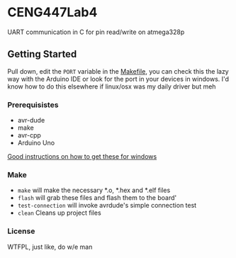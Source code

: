 # CENG447Lab4

UART communication in C for pin read/write on atmega328p

## Getting Started

Pull down, edit the ```PORT``` variable in the [Makefile](https://github.com/bglebrun/CENG447Lab0/blob/master/Makefile#L18), you can check this the lazy way with the Arduino IDE or look for the port in your devices in windows. I'd know how to do this elsewhere if linux/osx was my daily driver but meh

### Prerequisistes
* avr-dude
* make
* avr-cpp
* Arduino Uno

[Good instructions on how to get these for windows](http://fab.cba.mit.edu/classes/863.16/doc/projects/ftsmin/windows_avr.html)

### Make
* ``` make ``` will make the necessary *.o, *.hex and *.elf files
* ``` flash ``` will grab these files and flash them to the board'
* ``` test-connection ``` will invoke avrdude's simple connection test
* ``` clean ``` Cleans up project files

### License
WTFPL, just like, do w/e man

